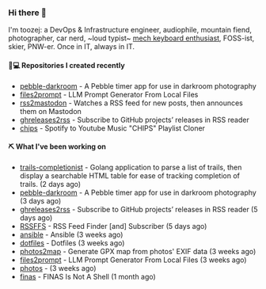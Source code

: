 ### Hi there 👋

I'm toozej: a DevOps & Infrastructure engineer, audiophile, mountain fiend, photographer, car nerd, ~loud typist~ [mech keyboard enthusiast](https://github.com/toozej/keebs), FOSS-ist, skier, PNW-er. Once in IT, always in IT.

#### 👨💻 Repositories I created recently

- [pebble-darkroom](https://github.com/toozej/pebble-darkroom) - A Pebble timer app for use in darkroom photography
- [files2prompt](https://github.com/toozej/files2prompt) - LLM Prompt Generator From Local Files
- [rss2mastodon](https://github.com/toozej/rss2mastodon) - Watches a RSS feed for new posts, then announces them on Mastodon
- [ghreleases2rss](https://github.com/toozej/ghreleases2rss) - Subscribe to GitHub projects’ releases in RSS reader
- [chips](https://github.com/toozej/chips) - Spotify to Youtube Music "CHIPS" Playlist Cloner

#### ⛏️ What I've been working on

- [trails-completionist](https://github.com/toozej/trails-completionist) - Golang application to parse a list of trails, then display a searchable HTML table for ease of tracking completion of trails. (2 days ago)
- [pebble-darkroom](https://github.com/toozej/pebble-darkroom) - A Pebble timer app for use in darkroom photography (3 days ago)
- [ghreleases2rss](https://github.com/toozej/ghreleases2rss) - Subscribe to GitHub projects’ releases in RSS reader (5 days ago)
- [RSSFFS](https://github.com/toozej/RSSFFS) - RSS Feed Finder [and] Subscriber (5 days ago)
- [ansible](https://github.com/toozej/ansible) - Ansible (3 weeks ago)
- [dotfiles](https://github.com/toozej/dotfiles) - Dotfiles (3 weeks ago)
- [photos2map](https://github.com/toozej/photos2map) - Generate GPX map from photos' EXIF data (3 weeks ago)
- [files2prompt](https://github.com/toozej/files2prompt) - LLM Prompt Generator From Local Files (3 weeks ago)
- [photos](https://github.com/toozej/photos) -  (3 weeks ago)
- [finas](https://github.com/toozej/finas) - FINAS Is Not A Shell (1 month ago)

